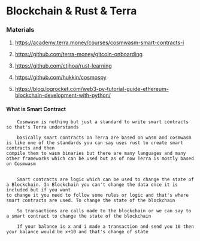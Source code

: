 # Blockchain & Rust & Terra


### Materials

1. https://academy.terra.money/courses/cosmwasm-smart-contracts-i

2. https://github.com/terra-money/gitcoin-onboarding

3. https://github.com/ctjhoa/rust-learning

4. https://github.com/hukkin/cosmospy

5. https://blog.logrocket.com/web3-py-tutorial-guide-ethereum-blockchain-development-with-python/


#### What is Smart Contract
```
    Cosmwasm is nothing but just a standard to write smart contracts so that's Terra understands

    basically smart contracts on Terra are based on wasm and cosmwasm is like one of the standards you can say uses rust to create smart contracts and then 
compile them to wasm binaries but there are many languages and many other frameworks which can be used but as of now Terra is mostly based on Cosmwasm


    Smart contracts are logic which can be used to change the state of a Blockchain. In Blockchain you can't change the data once it is included but if you want
to change it you need to follow some rules or logic and that's where smart contracts are used. To change the state of the blockchain

    So transactions are calls made to the blockchain or we can say to a smart contract to change the state of the blockchain

    If your balance is x and i made a transaction and send you 10 then your balance would be x+10 and that's change of state
```